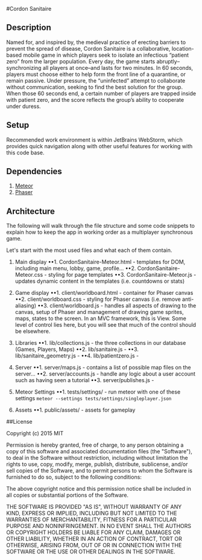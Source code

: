 #Cordon Sanitaire
## Description
Named for, and inspired by, the medieval practice of erecting barriers to prevent the spread of disease, Cordon Sanitaire is a collaborative, location-based mobile game in which players seek to isolate an infectious “patient zero” from the larger population. Every day, the game starts abruptly–synchronizing all players at once–and lasts for two minutes. In 60 seconds, players must choose either to help form the front line of a quarantine, or remain passive. Under pressure, the “uninfected” attempt to collaborate without communication, seeking to find the best solution for the group. When those 60 seconds end, a certain number of players are trapped inside with patient zero, and the score reflects the group’s ability to cooperate under duress.

## Setup
Recommended work environment is within JetBrains WebStorm, which provides quick navigation along with other useful features for working with this code base.

## Dependencies
1. [Meteor](https://www.meteor.com/)
2. [Phaser](http://phaser.io/)

## Architecture
The following will walk through the file structure and some code snippets to explain how to keep the app in working order as a multiplayer synchronous game.

Let's start with the most used files and what each of them contain.
1. Main display
••1. CordonSanitaire-Meteor.html - templates for DOM, including main menu, lobby, game, profile...
••2. CordonSanitaire-Meteor.css - styling for page templates
••3. CordonSanitaire-Meteor.js - updates dynamic content in the templates (i.e. countdowns or stats)

2. Game display
••1. client/worldboard.html - container for Phaser canvas
••2. client/worldboard.css - styling for Phaser canvas (i.e. remove anti-aliasing)
••3. client/worldboard.js - handles all aspects of drawing to the canvas, setup of Phaser and management of drawing game sprites, maps, states to the screen. In an MVC framework, this is View. Some level of control lies here, but you will see that much of the control should be elsewhere.

3. Libraries
••1. lib/collections.js - the three collections in our database (Games, Players, Maps)
••2. lib/sanitaire.js - 
••3. lib/sanitaire_geometry.js - 
••4. lib/patientzero.js - 

4. Server
••1. server/maps.js - contains a list of possible map files on the server...
••2. server/accounts.js - handle any logic about a user account such as having seen a tutorial 
••3. server/publishes.js - 

5. Meteor Settings
••1. tests/settings/ - run meteor with one of these settings
```meteor --settings tests/settings/singleplayer.json```

6. Assets
••1. public/assets/ - assets for gameplay

##License

Copyright (c) 2015 MIT

Permission is hereby granted, free of charge, to any person obtaining a copy of this software and associated documentation files (the "Software"), to deal in the Software without restriction, including without limitation the rights to use, copy, modify, merge, publish, distribute, sublicense, and/or sell copies of the Software, and to permit persons to whom the Software is furnished to do so, subject to the following conditions:

The above copyright notice and this permission notice shall be included in all copies or substantial portions of the Software.

THE SOFTWARE IS PROVIDED "AS IS", WITHOUT WARRANTY OF ANY KIND, EXPRESS OR IMPLIED, INCLUDING BUT NOT LIMITED TO THE WARRANTIES OF MERCHANTABILITY, FITNESS FOR A PARTICULAR PURPOSE AND NONINFRINGEMENT. IN NO EVENT SHALL THE AUTHORS OR COPYRIGHT HOLDERS BE LIABLE FOR ANY CLAIM, DAMAGES OR OTHER LIABILITY, WHETHER IN AN ACTION OF CONTRACT, TORT OR OTHERWISE, ARISING FROM, OUT OF OR IN CONNECTION WITH THE SOFTWARE OR THE USE OR OTHER DEALINGS IN THE SOFTWARE.
